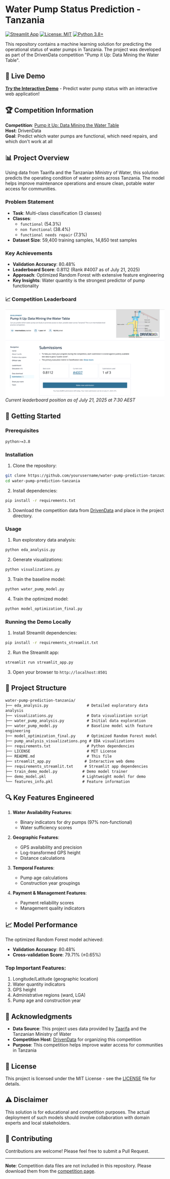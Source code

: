 # Water Pump Status Prediction - Tanzania

[![Streamlit App](https://static.streamlit.io/badges/streamlit_badge_black_white.svg)](https://tanzania-water-pump-predictor.streamlit.app)
[![License: MIT](https://img.shields.io/badge/License-MIT-yellow.svg)](https://opensource.org/licenses/MIT)
[![Python 3.8+](https://img.shields.io/badge/python-3.8+-blue.svg)](https://www.python.org/downloads/)

This repository contains a machine learning solution for predicting the operational status of water pumps in Tanzania. The project was developed as part of the DrivenData competition "Pump it Up: Data Mining the Water Table".

## 🚀 Live Demo

**[Try the Interactive Demo](https://tanzania-water-pump-predictor.streamlit.app)** - Predict water pump status with an interactive web application!

## 🏆 Competition Information

**Competition**: [Pump it Up: Data Mining the Water Table](https://www.drivendata.org/competitions/7/pump-it-up-data-mining-the-water-table/)  
**Host**: DrivenData  
**Goal**: Predict which water pumps are functional, which need repairs, and which don't work at all

## 📊 Project Overview

Using data from Taarifa and the Tanzanian Ministry of Water, this solution predicts the operating condition of water points across Tanzania. The model helps improve maintenance operations and ensure clean, potable water access for communities.

### Problem Statement
- **Task**: Multi-class classification (3 classes)
- **Classes**: 
  - `functional` (54.3%)
  - `non functional` (38.4%)
  - `functional needs repair` (7.3%)
- **Dataset Size**: 59,400 training samples, 14,850 test samples

### Key Achievements
- **Validation Accuracy**: 80.48%
- **Leaderboard Score**: 0.8112 (Rank #4007 as of July 21, 2025)
- **Approach**: Optimized Random Forest with extensive feature engineering
- **Key Insights**: Water quantity is the strongest predictor of pump functionality

### 📈 Competition Leaderboard
![Leaderboard Position](leaderboard.png)
*Current leaderboard position as of July 21, 2025 at 7:30 AEST*

## 🚀 Getting Started

### Prerequisites
```bash
python>=3.8
```

### Installation
1. Clone the repository:
```bash
git clone https://github.com/yourusername/water-pump-prediction-tanzania.git
cd water-pump-prediction-tanzania
```

2. Install dependencies:
```bash
pip install -r requirements.txt
```

3. Download the competition data from [DrivenData](https://www.drivendata.org/competitions/7/pump-it-up-data-mining-the-water-table/data/) and place in the project directory.

### Usage
1. Run exploratory data analysis:
```bash
python eda_analysis.py
```

2. Generate visualizations:
```bash
python visualizations.py
```

3. Train the baseline model:
```bash
python water_pump_model.py
```

4. Train the optimized model:
```bash
python model_optimization_final.py
```

### Running the Demo Locally

1. Install Streamlit dependencies:
```bash
pip install -r requirements_streamlit.txt
```

2. Run the Streamlit app:
```bash
streamlit run streamlit_app.py
```

3. Open your browser to `http://localhost:8501`

## 📁 Project Structure
```
water-pump-prediction-tanzania/
├── eda_analysis.py                 # Detailed exploratory data analysis
├── visualizations.py               # Data visualization script
├── water_pump_analysis.py          # Initial data exploration
├── water_pump_model.py             # Baseline model with feature engineering
├── model_optimization_final.py     # Optimized Random Forest model
├── pump_analysis_visualizations.png # EDA visualizations
├── requirements.txt                # Python dependencies
├── LICENSE                         # MIT License
├── README.md                       # This file
├── streamlit_app.py               # Interactive web demo
├── requirements_streamlit.txt     # Streamlit app dependencies
├── train_demo_model.py           # Demo model trainer
├── demo_model.pkl                # Lightweight model for demo
└── features_info.pkl             # Feature information
```

## 🔍 Key Features Engineered

1. **Water Availability Features**:
   - Binary indicators for dry pumps (97% non-functional)
   - Water sufficiency scores

2. **Geographic Features**:
   - GPS availability and precision
   - Log-transformed GPS height
   - Distance calculations

3. **Temporal Features**:
   - Pump age calculations
   - Construction year groupings

4. **Payment & Management Features**:
   - Payment reliability scores
   - Management quality indicators

## 📈 Model Performance

The optimized Random Forest model achieved:
- **Validation Accuracy**: 80.48%
- **Cross-validation Score**: 79.71% (±0.65%)

### Top Important Features:
1. Longitude/Latitude (geographic location)
2. Water quantity indicators
3. GPS height
4. Administrative regions (ward, LGA)
5. Pump age and construction year

## 🙏 Acknowledgments

- **Data Source**: This project uses data provided by [Taarifa](http://taarifa.org/) and the Tanzanian Ministry of Water
- **Competition Host**: [DrivenData](https://www.drivendata.org/) for organizing this competition
- **Purpose**: This competition helps improve water access for communities in Tanzania

## 📄 License

This project is licensed under the MIT License - see the [LICENSE](LICENSE) file for details.

## ⚠️ Disclaimer

This solution is for educational and competition purposes. The actual deployment of such models should involve collaboration with domain experts and local stakeholders.

## 🤝 Contributing

Contributions are welcome! Please feel free to submit a Pull Request.

---

**Note**: Competition data files are not included in this repository. Please download them from the [competition page](https://www.drivendata.org/competitions/7/pump-it-up-data-mining-the-water-table/data/).